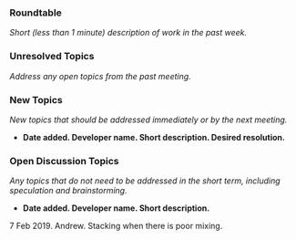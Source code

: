 ### Roundtable
_Short (less than 1 minute) description of work in the past week._

### Unresolved Topics
_Address any open topics from the past meeting._

### New Topics
_New topics that should be addressed immediately or by the next
meeting._

* __Date added. Developer name.  Short description.  Desired resolution.__

### Open Discussion Topics

_Any topics that do not need to be addressed in the short term,
including speculation and brainstorming._

* __Date added. Developer name.  Short description.__

7 Feb 2019.  Andrew.  Stacking when there is poor mixing.